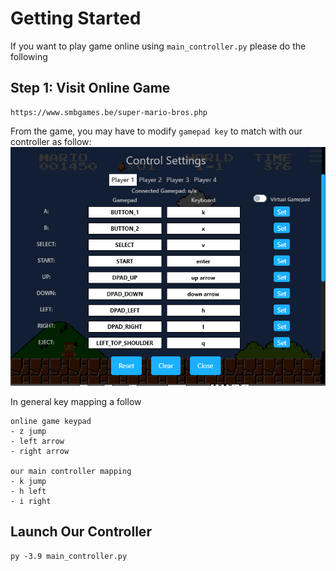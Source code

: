 # Getting Started

If you want to play game online using `main_controller.py` please do the following

## Step 1: Visit Online Game
```
https://www.smbgames.be/super-mario-bros.php
```

From the game, you may have to modify `gamepad key` to match with our controller as follow:
![Alt text](image.png)

In general key mapping a follow
```
online game keypad
- z jump
- left arrow
- right arrow

our main controller mapping
- k jump
- h left
- i right
```

## Launch Our Controller
```
py -3.9 main_controller.py
```